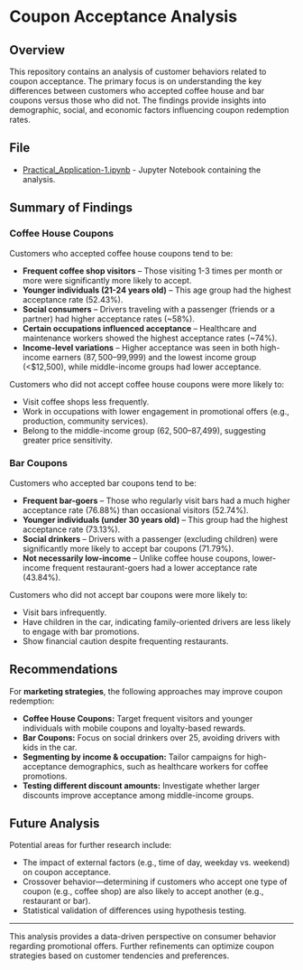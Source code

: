 # Coupon Acceptance Analysis

## Overview

This repository contains an analysis of customer behaviors related to coupon acceptance. The primary focus is on understanding the key differences between customers who accepted coffee house and bar coupons versus those who did not. The findings provide insights into demographic, social, and economic factors influencing coupon redemption rates.

## File

- [Practical_Application-1.ipynb](./Practical_Application-1.ipynb) - Jupyter Notebook containing the analysis.

## Summary of Findings

### Coffee House Coupons

Customers who accepted coffee house coupons tend to be:

- **Frequent coffee shop visitors** – Those visiting 1-3 times per month or more were significantly more likely to accept.
- **Younger individuals (21-24 years old)** – This age group had the highest acceptance rate (52.43%).
- **Social consumers** – Drivers traveling with a passenger (friends or a partner) had higher acceptance rates (~58%).
- **Certain occupations influenced acceptance** – Healthcare and maintenance workers showed the highest acceptance rates (~74%).
- **Income-level variations** – Higher acceptance was seen in both high-income earners ($87,500–$99,999) and the lowest income group (<$12,500), while middle-income groups had lower acceptance.

Customers who did not accept coffee house coupons were more likely to:

- Visit coffee shops less frequently.
- Work in occupations with lower engagement in promotional offers (e.g., production, community services).
- Belong to the middle-income group ($62,500–$87,499), suggesting greater price sensitivity.

### Bar Coupons

Customers who accepted bar coupons tend to be:

- **Frequent bar-goers** – Those who regularly visit bars had a much higher acceptance rate (76.88%) than occasional visitors (52.74%).
- **Younger individuals (under 30 years old)** – This group had the highest acceptance rate (73.13%).
- **Social drinkers** – Drivers with a passenger (excluding children) were significantly more likely to accept bar coupons (71.79%).
- **Not necessarily low-income** – Unlike coffee house coupons, lower-income frequent restaurant-goers had a lower acceptance rate (43.84%).

Customers who did not accept bar coupons were more likely to:

- Visit bars infrequently.
- Have children in the car, indicating family-oriented drivers are less likely to engage with bar promotions.
- Show financial caution despite frequenting restaurants.

## Recommendations

For **marketing strategies**, the following approaches may improve coupon redemption:

- **Coffee House Coupons:** Target frequent visitors and younger individuals with mobile coupons and loyalty-based rewards.
- **Bar Coupons:** Focus on social drinkers over 25, avoiding drivers with kids in the car.
- **Segmenting by income & occupation:** Tailor campaigns for high-acceptance demographics, such as healthcare workers for coffee promotions.
- **Testing different discount amounts:** Investigate whether larger discounts improve acceptance among middle-income groups.

## Future Analysis

Potential areas for further research include:

- The impact of external factors (e.g., time of day, weekday vs. weekend) on coupon acceptance.
- Crossover behavior—determining if customers who accept one type of coupon (e.g., coffee shop) are also likely to accept another (e.g., restaurant or bar).
- Statistical validation of differences using hypothesis testing.

---

This analysis provides a data-driven perspective on consumer behavior regarding promotional offers. Further refinements can optimize coupon strategies based on customer tendencies and preferences.
